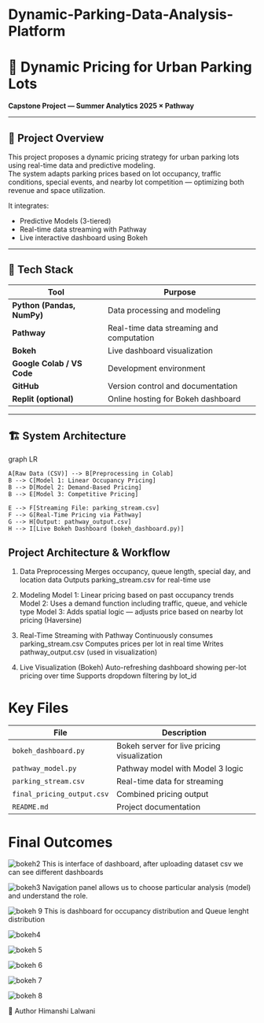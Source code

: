 # Dynamic-Parking-Data-Analysis-Platform
# 🚗 Dynamic Pricing for Urban Parking Lots  
**Capstone Project — Summer Analytics 2025 × Pathway**

---

## 📌 Project Overview

This project proposes a dynamic pricing strategy for urban parking lots using real-time data and predictive modeling.  
The system adapts parking prices based on lot occupancy, traffic conditions, special events, and nearby lot competition — optimizing both revenue and space utilization.

It integrates:
- Predictive Models (3-tiered)
- Real-time data streaming with Pathway
- Live interactive dashboard using Bokeh

---

## 🧰 Tech Stack

| Tool | Purpose |
|------|---------|
| **Python (Pandas, NumPy)** | Data processing and modeling |
| **Pathway** | Real-time data streaming and computation |
| **Bokeh** | Live dashboard visualization |
| **Google Colab / VS Code** | Development environment |
| **GitHub** | Version control and documentation |
| **Replit (optional)** | Online hosting for Bokeh dashboard |

---

## 🏗️ System Architecture

graph LR

    A[Raw Data (CSV)] --> B[Preprocessing in Colab]
    B --> C[Model 1: Linear Occupancy Pricing]
    B --> D[Model 2: Demand-Based Pricing]
    B --> E[Model 3: Competitive Pricing]

    E --> F[Streaming File: parking_stream.csv]
    F --> G[Real-Time Pricing via Pathway]
    G --> H[Output: pathway_output.csv]
    H --> I[Live Bokeh Dashboard (bokeh_dashboard.py)]

    
## Project Architecture & Workflow
1. Data Preprocessing
Merges occupancy, queue length, special day, and location data
Outputs parking_stream.csv for real-time use

2. Modeling
Model 1: Linear pricing based on past occupancy trends
Model 2: Uses a demand function including traffic, queue, and vehicle type
Model 3: Adds spatial logic — adjusts price based on nearby lot pricing (Haversine)

3. Real-Time Streaming with Pathway
Continuously consumes parking_stream.csv
Computes prices per lot in real time
Writes pathway_output.csv (used in visualization)

4. Live Visualization (Bokeh)
Auto-refreshing dashboard showing per-lot pricing over time
Supports dropdown filtering by lot_id


# Key Files
| File                       | Description                                 |
| -------------------------- | ------------------------------------------- |
| `bokeh_dashboard.py`       | Bokeh server for live pricing visualization |
| `pathway_model.py`         | Pathway model with Model 3 logic            |
| `parking_stream.csv`       | Real-time data for streaming                |
| `final_pricing_output.csv` | Combined pricing output                     |
| `README.md`                | Project documentation                       |

# Final Outcomes

![bokeh2](https://github.com/user-attachments/assets/707509db-1831-4071-be5a-e39c81ad7f91)
This is interface of dashboard, after uploading dataset csv we can see different dashboards

![bokeh3](https://github.com/user-attachments/assets/5850dd3a-7c69-4d7e-b16e-678d8fe2c2d5)
Navigation panel allows us to choose particular analysis (model) and understand the role.

![bokeh 9](https://github.com/user-attachments/assets/5d84228a-111e-4ff1-ab83-b4489ceb7686)
This is dashboard for occupancy distribution and Queue lenght distribution

![bokeh4](https://github.com/user-attachments/assets/1af1909f-2087-4e49-bcb5-acce82ebf154)

![bokeh 5](https://github.com/user-attachments/assets/4a7a6620-2f67-47f1-895c-1aa0511c5317)

![bokeh 6](https://github.com/user-attachments/assets/647bd18f-bdf5-43cf-920d-2cee2635fb51)

![bokeh 7](https://github.com/user-attachments/assets/4cccf68b-d6c8-4e6a-bb78-b4978838490d)

![bokeh 8](https://github.com/user-attachments/assets/d1b6c321-d1db-4981-9c8f-cfcf76702e0d)


👤 Author
Himanshi Lalwani
